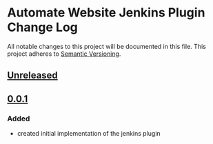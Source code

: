 # Automate Website Jenkins Plugin Change Log
All notable changes to this project will be documented in this file.
This project adheres to [Semantic Versioning](http://semver.org/).

## [Unreleased]

## [0.0.1]
### Added
- created initial implementation of the jenkins plugin

[Unreleased]: https://github.com/automate-website/jenkins-plugin/compare/0.0.1...HEAD
[0.0.1]: https://github.com/automate-website/jenkins-plugin/compare/0.0.0...0.0.1